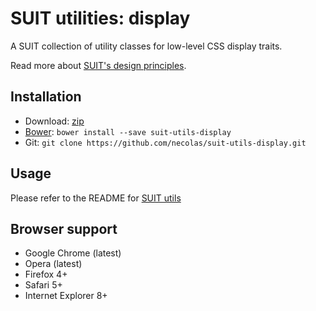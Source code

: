 # SUIT utilities: display

A SUIT collection of utility classes for low-level CSS display traits.

Read more about [SUIT's design principles](https://github.com/necolas/suit/).

## Installation

* Download: [zip](https://github.com/necolas/suit-utils-display/zipball/master)
* [Bower](https://github.com/twitter/bower/): `bower install --save suit-utils-display`
* Git: `git clone https://github.com/necolas/suit-utils-display.git`

## Usage

Please refer to the README for [SUIT utils](https://github.com/necolas/suit-utils/)

## Browser support

* Google Chrome (latest)
* Opera (latest)
* Firefox 4+
* Safari 5+
* Internet Explorer 8+
